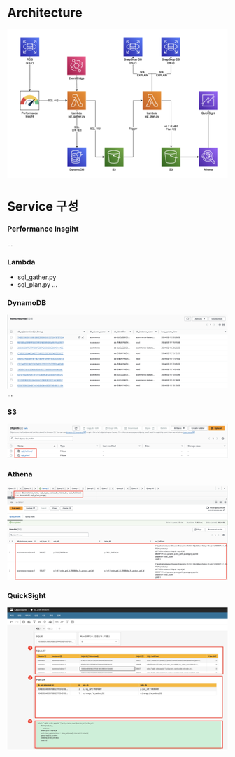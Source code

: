 # Architecture
![Architecture](img/arch.png)

# Service 구성

### Performance Insgiht
...

### Lambda
- sql_gather.py
- sql_plan.py
...

### DynamoDB
![Alt text](img/dynamodb.png)
...

### S3
![Alt text](img/s3.png)

### Athena
![Alt text](img/athena.png)

### QuickSight
![Alt text](img/quicksight.png)
